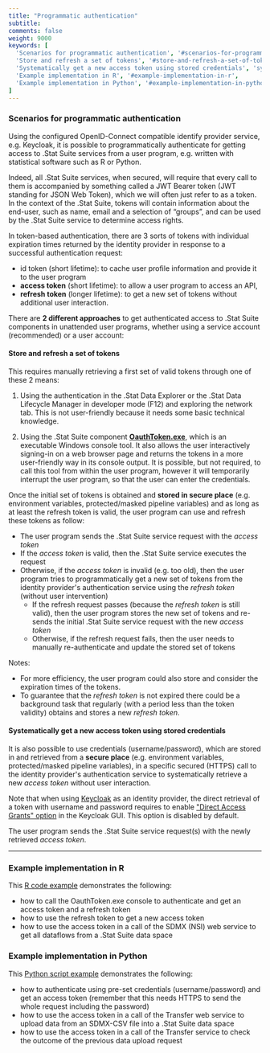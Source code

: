 ```yaml
---
title: "Programmatic authentication"
subtitle: 
comments: false
weight: 9000
keywords: [
  'Scenarios for programmatic authentication', '#scenarios-for-programmatic-authentication',
  'Store and refresh a set of tokens', '#store-and-refresh-a-set-of-tokens',
  'Systematically get a new access token using stored credentials', 'systematically-get-a-new-access-token-using-stored-credentials',
  'Example implementation in R', '#example-implementation-in-r',
  'Example implementation in Python', '#example-implementation-in-python',
]
---
```


### Scenarios for programmatic authentication
Using the configured OpenID-Connect compatible identify provider service, e.g. Keycloak, it is possible to programmatically authenticate for getting access to .Stat Suite services from a user program, e.g. written with statistical software such as R or Python.

Indeed, all .Stat Suite services, when secured, will require that every call to them is accompanied by something called a JWT Bearer token (JWT standing for JSON Web Token), which we will often just refer to as a token. In the context of the .Stat Suite, tokens will contain information about the end-user, such as name, email and a selection of “groups”, and can be used by the .Stat Suite service to determine access rights.

In token-based authentication, there are 3 sorts of tokens with individual expiration times returned by the identity provider in response to a successful authentication request:
- id token (short lifetime): to cache user profile information and provide it to the user program
- **access token** (short lifetime): to allow a user program to access an API, 
- **refresh token** (longer lifetime): to get a new set of tokens without additional user interaction.

There are **2 different approaches** to get authenticated access to .Stat Suite components in unattended user programs, whether using a service account (recommended) or a user account:

#### Store and refresh a set of tokens
This requires manually retrieving a first set of valid tokens through one of these 2 means:
   
1) Using the authentication in the .Stat Data Explorer or the .Stat Data Lifecycle Manager in developer mode (F12) and exploring the network tab. This is not user-friendly because it needs some basic technical knowledge.

2) Using the .Stat Suite component [**OauthToken.exe**](https://gitlab.com/sis-cc/.stat-suite/dotstatsuite-token-console), which is an executable Windows console tool. It also allows the user interactively signing-in on a web browser page and returns the tokens in a more user-friendly way in its console output. It is possible, but not required, to call this tool from within the user program, however it will temporarily interrupt the user program, so that the user can enter the credentials.

Once the initial set of tokens is obtained and **stored in secure place** (e.g. environment variables, protected/masked pipeline variables) and as long as at least the refresh token is valid, the user program can use and refresh these tokens as follow:

- The user program sends the .Stat Suite service request with the *access token*
- If the *access token* is valid, then the .Stat Suite service executes the request
- Otherwise, if the *access token* is invalid (e.g. too old), then the user program tries to programmatically get a new set of tokens from the identity provider's authentication service using the *refresh token* (without user intervention)
  - If the refresh request passes (because the *refresh token* is still valid), then the user program stores the new set of tokens and re-sends the initial .Stat Suite service request with the new *access token*
  - Otherwise, if the refresh request fails, then the user needs to manually re-authenticate and update the stored set of tokens

Notes: 
- For more efficiency, the user program could also store and consider the expiration times of the tokens.
- To guarantee that the *refresh token* is not expired there could be a background task that regularly (with a period less than the token validity) obtains and stores a new *refresh token*.

#### Systematically get a new access token using stored credentials
It is also possible to use credentials (username/password), which are stored in and retrieved from a **secure place** (e.g. environment variables, protected/masked pipeline variables), in a specific secured (HTTPS) call to the identity provider's authentication service to systematically retrieve a new *access token* without user interaction.

Note that when using [Keycloak](https://sis-cc.gitlab.io/dotstatsuite-documentation/configurations/authentication/keycloak-configuration/#configuring-a-client) as an identity provider, the direct retrieval of a token with username and password requires to enable ["Direct Access Grants" option](https://sis-cc.gitlab.io/dotstatsuite-documentation/images/keycloak-config08.png) in the Keycloak GUI. This option is disabled by default. 

The user program sends the .Stat Suite service request(s) with the newly retrieved *access token*.

---

### Example implementation in R
This [R code example](/dotstatsuite-documentation/StatSuite-auth-access-R-example.R) demonstrates the following:  
- how to call the OauthToken.exe console to authenticate and get an access token and a refresh token
- how to use the refresh token to get a new access token
- how to use the access token in a call of the SDMX (NSI) web service to get all dataflows from a .Stat Suite data space

### Example implementation in Python
This [Python script example](/dotstatsuite-documentation/StatSuite-auth-access-Python-example.py) demonstrates the following:  
- how to authenticate using pre-set credentials (username/password) and get an access token (remember that this needs HTTPS to send the whole request including the password)  
- how to use the access token in a call of the Transfer web service to upload data from an SDMX-CSV file into a .Stat Suite data space
- how to use the access token in a call of the Transfer service to check the outcome of the previous data upload request
